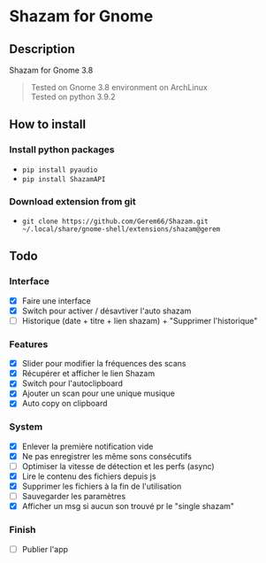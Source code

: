 # Shazam for Gnome

## Description
Shazam for Gnome 3.8
> Tested on Gnome 3.8 environment on ArchLinux  
> Tested on python 3.9.2

## How to install
### Install python packages
* `pip install pyaudio`
* `pip install ShazamAPI`
### Download extension from git
* `git clone https://github.com/Gerem66/Shazam.git ~/.local/share/gnome-shell/extensions/shazam@gerem`

## Todo
### Interface
- [x] Faire une interface
- [x] Switch pour activer / désavtiver l'auto shazam
- [ ] Historique (date + titre + lien shazam) + "Supprimer l'historique"

### Features
- [x] Slider pour modifier la fréquences des scans
- [x] Récupérer et afficher le lien Shazam
- [x] Switch pour l'autoclipboard
- [x] Ajouter un scan pour une unique musique
- [x] Auto copy on clipboard

### System
- [x] Enlever la première notification vide
- [x] Ne pas enregistrer les même sons consécutifs
- [ ] Optimiser la vitesse de détection et les perfs (async)
- [x] Lire le contenu des fichiers depuis js
- [x] Supprimer les fichiers à la fin de l'utilisation
- [ ] Sauvegarder les paramètres
- [x] Afficher un msg si aucun son trouvé pr le "single shazam"

### Finish
- [ ] Publier l'app
